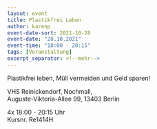```yaml
---
layout: event
title: Plastikfrei Leben
author: karenp
event-date-sort: 2021-10-28
event-date: "28.10.2021"
event-time: "18:00 - 20:15"
tags: [Veranstaltung]
excerpt_separator: <!--mehr-->
---
```


Plastikfrei leben, Müll vermeiden und Geld sparen!<!--mehr-->

VHS Reinickendorf, Nochmall,  
Auguste-Viktoria-Allee 99, 13403 Berlin

4x 18:00 - 20:15 Uhr  
Kursnr. Re1414H
